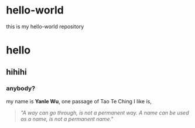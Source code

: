 # hello-world
this is my hello-world repository

# hello
## hihihi
### anybody?

my name is **Yanle Wu**, one passage of Tao Te Ching I like is, 
> *"A way can go through, is not a permanent way. A name can be used as a name, is not a permanent name."*
